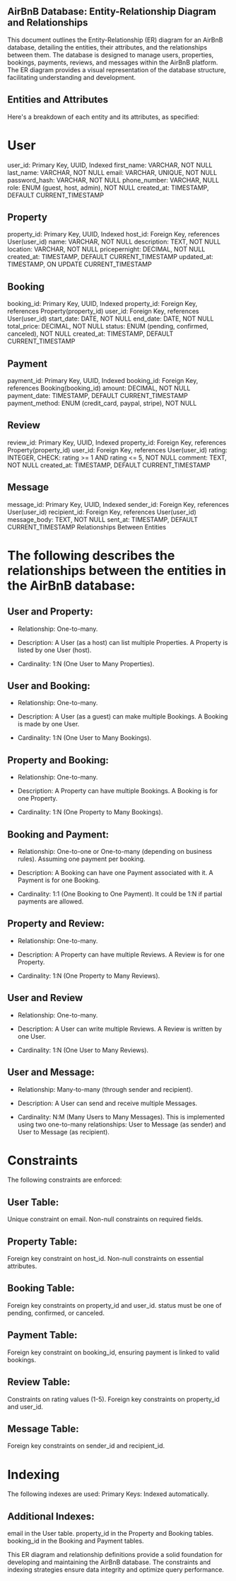 ## AirBnB Database: Entity-Relationship Diagram and Relationships



This document outlines the Entity-Relationship (ER) diagram for an AirBnB database, detailing the entities, their attributes, and the relationships between them. The database is designed to manage users, properties, bookings, payments, reviews, and messages within the AirBnB platform. The ER diagram provides a visual representation of the database structure, facilitating understanding and development.



## Entities and Attributes



Here's a breakdown of each entity and its attributes, as specified:



# User
user_id: Primary Key, UUID, Indexed
first_name: VARCHAR, NOT NULL
last_name: VARCHAR, NOT NULL
email: VARCHAR, UNIQUE, NOT NULL
password_hash: VARCHAR, NOT NULL
phone_number: VARCHAR, NULL
role: ENUM (guest, host, admin), NOT NULL
created_at: TIMESTAMP, DEFAULT CURRENT_TIMESTAMP


## Property
property_id: Primary Key, UUID, Indexed
host_id: Foreign Key, references User(user_id)
name: VARCHAR, NOT NULL
description: TEXT, NOT NULL
location: VARCHAR, NOT NULL
pricepernight: DECIMAL, NOT NULL
created_at: TIMESTAMP, DEFAULT CURRENT_TIMESTAMP
updated_at: TIMESTAMP, ON UPDATE CURRENT_TIMESTAMP


## Booking
booking_id: Primary Key, UUID, Indexed
property_id: Foreign Key, references Property(property_id)
user_id: Foreign Key, references User(user_id)
start_date: DATE, NOT NULL
end_date: DATE, NOT NULL
total_price: DECIMAL, NOT NULL
status: ENUM (pending, confirmed, canceled), NOT NULL
created_at: TIMESTAMP, DEFAULT CURRENT_TIMESTAMP


## Payment
payment_id: Primary Key, UUID, Indexed
booking_id: Foreign Key, references Booking(booking_id)
amount: DECIMAL, NOT NULL
payment_date: TIMESTAMP, DEFAULT CURRENT_TIMESTAMP
payment_method: ENUM (credit_card, paypal, stripe), NOT NULL


## Review
review_id: Primary Key, UUID, Indexed
property_id: Foreign Key, references Property(property_id)
user_id: Foreign Key, references User(user_id)
rating: INTEGER, CHECK: rating >= 1 AND rating <= 5, NOT NULL
comment: TEXT, NOT NULL
created_at: TIMESTAMP, DEFAULT CURRENT_TIMESTAMP


## Message
message_id: Primary Key, UUID, Indexed
sender_id: Foreign Key, references User(user_id)
recipient_id: Foreign Key, references User(user_id)
message_body: TEXT, NOT NULL
sent_at: TIMESTAMP, DEFAULT CURRENT_TIMESTAMP
Relationships Between Entities


# The following describes the relationships between the entities in the AirBnB database:

## User and Property:
*   Relationship: One-to-many.

*   Description: A User (as a host) can list multiple Properties. A Property is listed by one User (host).

*   Cardinality: 1:N (One User to Many Properties).


## User and Booking:
*   Relationship: One-to-many.

*   Description: A User (as a guest) can make multiple Bookings. A Booking is made by one User.

*   Cardinality: 1:N (One User to Many Bookings).


## Property and Booking:
*   Relationship: One-to-many.

*   Description: A Property can have multiple Bookings. A Booking is for one Property.

*   Cardinality: 1:N (One Property to Many Bookings).


## Booking and Payment:
*   Relationship: One-to-one or One-to-many (depending on business rules). Assuming one payment per booking.

*   Description: A Booking can have one Payment associated with it. A Payment is for one Booking.

*   Cardinality: 1:1 (One Booking to One Payment).  It could be 1:N if partial payments are allowed.


## Property and Review:
*   Relationship: One-to-many.

*   Description: A Property can have multiple Reviews. A Review is for one Property.

*   Cardinality: 1:N (One Property to Many Reviews).


## User and Review
*   Relationship: One-to-many.

*   Description: A User can write multiple Reviews. A Review is written by one User.

*   Cardinality: 1:N (One User to Many Reviews).


## User and Message:
*   Relationship: Many-to-many (through sender and recipient).

*   Description: A User can send and receive multiple Messages.

*   Cardinality: N:M (Many Users to Many Messages).  This is implemented using two one-to-many relationships: User to Message (as sender) and User to Message (as recipient).


# Constraints
The following constraints are enforced:

## User Table:
Unique constraint on email.
Non-null constraints on required fields.


## Property Table:
Foreign key constraint on host_id.
Non-null constraints on essential attributes.


## Booking Table:
Foreign key constraints on property_id and user_id.
status must be one of pending, confirmed, or canceled.


## Payment Table:
Foreign key constraint on booking_id, ensuring payment is linked to valid bookings.


## Review Table:
Constraints on rating values (1-5).
Foreign key constraints on property_id and user_id.


## Message Table:
Foreign key constraints on sender_id and recipient_id.


# Indexing
The following indexes are used:
Primary Keys: Indexed automatically.

## Additional Indexes:
email in the User table.
property_id in the Property and Booking tables.
booking_id in the Booking and Payment tables.


This ER diagram and relationship definitions provide a solid foundation for developing and maintaining the AirBnB database. The constraints and indexing strategies ensure data integrity and optimize query performance.